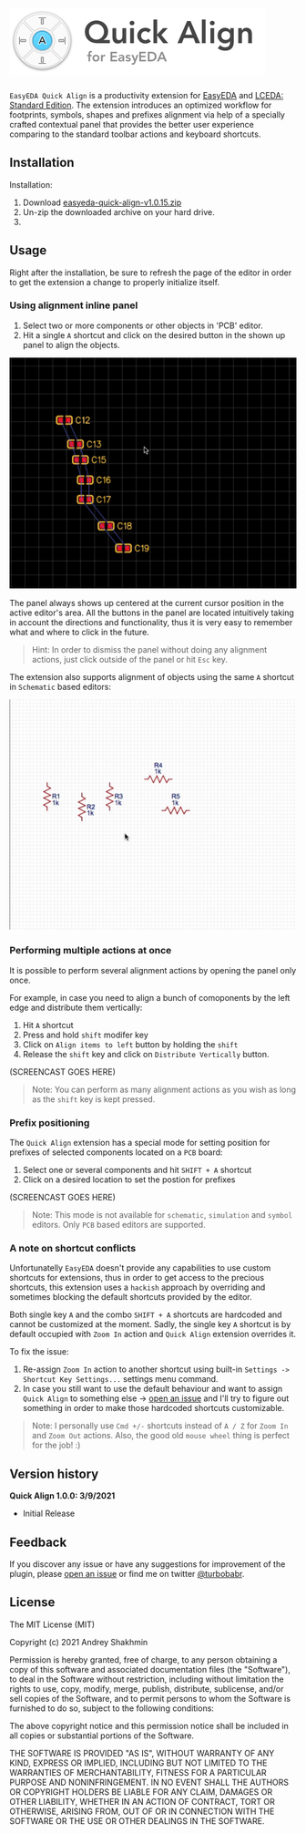 ![Hero](docs/github-hero-logo.png?raw=true "Logo")
===========

`EasyEDA Quick Align` is a productivity extension for [EasyEDA](https://easyeda.com/) and [LCEDA: Standard Edition](https://lceda.cn/standard). The extension introduces an optimized workflow for footprints, symbols, shapes and prefixes alignment via help of a specially crafted contextual panel that provides the better user experience comparing to the standard toolbar actions and keyboard shortcuts.

## Installation

Installation:

1. Download [easyeda-quick-align-v1.0.15.zip](https://github.com/turbobabr/easyeda-quick-align-extension/releases/download/v1.0.15/easyeda-quick-align-v1.0.15.zip)
2. Un-zip the downloaded archive on your hard drive.
3. 

## Usage

Right after the installation, be sure to refresh the page of the editor in order to get the extension a change to properly initialize itself. 

### Using alignment inline panel

1. Select two or more components or other objects in 'PCB' editor.
2. Hit a single `A` shortcut and click on the desired button in the shown up panel to align the objects.

![Intro](docs/easyeda-quick-align-intro-demo.gif?raw=true)

The panel always shows up centered at the current cursor position in the active editor's area. All the buttons in the panel are located intuitively taking in account the directions and functionality, thus it is very easy to remember what and where to click in the future.

> Hint: In order to dismiss the panel without doing any alignment actions, just click outside of the panel or hit `Esc` key.

The extension also supports alignment of objects using the same `A` shortcut in `Schematic` based editors:

![Schematic support](docs/easyeda-quick-align-schematics.gif?raw=true)

### Performing multiple actions at once

It is possible to perform several alignment actions by opening the panel only once. 

For example, in case you need to align a bunch of comoponents by the left edge and distribute them vertically:
1. Hit `A` shortcut 
2. Press and hold `shift` modifer key
3. Click on `Align items to left` button by holding the `shift`
4. Release the `shift` key and click on `Distribute Vertically` button.

(SCREENCAST GOES HERE)

> Note: You can perform as many alignment actions as you wish as long as the `shift` key is kept pressed.

### Prefix positioning

The `Quick Align` extension has a special mode for setting position for prefixes of selected components located on a `PCB` board:

1. Select one or several components and hit `SHIFT + A` shortcut
2. Click on a desired location to set the postion for prefixes

(SCREENCAST GOES HERE)

> Note: This mode is not available for `schematic`, `simulation` and `symbol` editors. Only `PCB` based editors are supported.

### A note on shortcut conflicts

Unfortunatelly `EasyEDA` doesn't provide any capabilities to use custom shortcuts for extensions, thus in order to get access to the precious shortcuts, this extension uses a `hackish` approach by overriding and sometimes blocking the default shortcuts provided by the editor.

Both single key `A` and the combo `SHIFT + A` shortcuts are hardcoded and cannot be customized at the moment. Sadly, the single key `A` shortcut is by default occupied with `Zoom In` action and `Quick Align` extension overrides it.

To fix the issue:
1. Re-assign `Zoom In` action to another shortcut using built-in `Settings -> Shortcut Key Settings...` settings menu command.
2. In case you still want to use the default behaviour and want to assign `Quick Align` to something else -> [open an issue](https://github.com/turbobabr/easyeda-quick-align-extension/issues) and I'll try to figure out something in order to make those hardcoded shortcuts customizable.

> Note: I personally use `Cmd +/-` shortcuts instead of `A / Z` for `Zoom In` and `Zoom Out` actions. Also, the good old `mouse wheel` thing is perfect for the job! :)

## Version history

**Quick Align 1.0.0: 3/9/2021**
* Initial Release

## Feedback

If you discover  any issue or have any suggestions for improvement of the plugin, please [open an issue](https://github.com/turbobabr/easyeda-quick-align-extension/issues) or find me on twitter [@turbobabr](http://twitter.com/turbobabr).

## License

The MIT License (MIT)

Copyright (c) 2021 Andrey Shakhmin

Permission is hereby granted, free of charge, to any person obtaining a copy of this software and associated documentation files (the "Software"), to deal in the Software without restriction, including without limitation the rights to use, copy, modify, merge, publish, distribute, sublicense, and/or sell copies of the Software, and to permit persons to whom the Software is furnished to do so, subject to the following conditions:

The above copyright notice and this permission notice shall be included in all copies or substantial portions of the Software.

THE SOFTWARE IS PROVIDED "AS IS", WITHOUT WARRANTY OF ANY KIND, EXPRESS OR IMPLIED, INCLUDING BUT NOT LIMITED TO THE WARRANTIES OF MERCHANTABILITY, FITNESS FOR A PARTICULAR PURPOSE AND NONINFRINGEMENT. IN NO EVENT SHALL THE AUTHORS OR COPYRIGHT HOLDERS BE LIABLE FOR ANY CLAIM, DAMAGES OR OTHER LIABILITY, WHETHER IN AN ACTION OF CONTRACT, TORT OR OTHERWISE, ARISING FROM, OUT OF OR IN CONNECTION WITH THE SOFTWARE OR THE USE OR OTHER DEALINGS IN THE SOFTWARE.